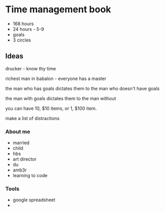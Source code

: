 # Time management book
- 168 hours
- 24 hours - 5-9
- goals
- 3 circles

## Ideas

drucker - know thy time

richest man in babalon - everyone has a master

the man who has goals dictates them to the man who doesn't have goals

the man with goals dictates them to the man without

you can have 10, $10 items, or 1, $100 item.

make a list of distractions

### About me
- married
- child
- hbs
- art director
- du
- amb3r
- learning to code


### Tools
- google spreadsheet
-